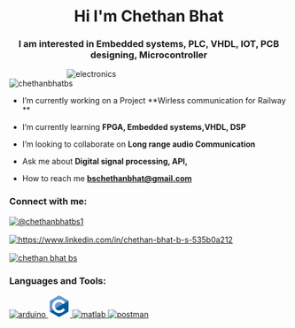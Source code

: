 <h1 align="center">Hi I'm Chethan Bhat</h1>

<h3 align="center">I am interested in Embedded systems, PLC, VHDL, IOT, PCB designing, Microcontroller</h3>

<img align="right" alt="electronics" width="400" src="https://encrypted-tbn0.gstatic.com/images?q=tbn:ANd9GcQRY4HIE3klmK5M5AXWJNFkvq9fqoxdKTVRUw&usqp=CAU" >
                                                      
<p align="left"> <img src="https://komarev.com/ghpvc/?username=chethanbhatbs&label=Profile%20views&color=0e75b6&style=flat" alt="chethanbhatbs" /> </p>

-  I’m currently working on a Project **Wirless communication for Railway **

-  I’m currently learning **FPGA, Embedded systems,VHDL, DSP**

-  I’m looking to collaborate on **Long range audio Communication**

- Ask me about **Digital signal processing, API,**

- How to reach me **bschethanbhat@gmail.com**

<h3 align="left">Connect with me:</h3>

<p align="left">

<a href="https://twitter.com/chethanbhatbs1" target="blank"><img align="center" src="https://raw.githubusercontent.com/rahuldkjain/github-profile-readme-generator/master/src/images/icons/Social/twitter.svg" alt="@chethanbhatbs1" height="30" width="40" /></a>

<a href="https://linkedin.com/in/https://www.linkedin.com/in/chethan-bhat-b-s-535b0a212" target="https://images.app.goo.gl/rAefnkr9e5jGT2Hf9"><img align="center" src="https://raw.githubusercontent.com/rahuldkjain/github-profile-readme-generator/master/src/images/icons/Social/linked-in-alt.svg" alt="https://www.linkedin.com/in/chethan-bhat-b-s-535b0a212" height="30" width="40" /></a>

<a href="https://fb.com/chethan bhat bs" target="blank"><img align="center" src="https://raw.githubusercontent.com/rahuldkjain/github-profile-readme-generator/master/src/images/icons/Social/facebook.svg" alt="chethan bhat bs" height="30" width="40" /></a>

</p>

<h3 align="left">Languages and Tools:</h3>

<p align="left"> <a href="https://www.arduino.cc/" target="_blank" rel="noreferrer"> <img src="https://cdn.worldvectorlogo.com/logos/arduino-1.svg" alt="arduino" width="40" height="40"/> </a> <a href="https://www.cprogramming.com/" target="_blank" rel="noreferrer"> <img src="https://raw.githubusercontent.com/devicons/devicon/master/icons/c/c-original.svg" alt="c" width="40" height="40"/> </a> <a href="https://www.mathworks.com/" target="_blank" rel="noreferrer"> <img src="https://upload.wikimedia.org/wikipedia/commons/2/21/Matlab_Logo.png" alt="matlab" width="40" height="40"/> </a> <a href="https://postman.com" target="_blank" rel="noreferrer"> <img src="https://www.vectorlogo.zone/logos/getpostman/getpostman-icon.svg" alt="postman" width="40" height="40"/> </a> </p>















































